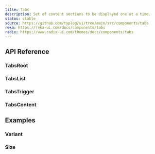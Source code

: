```yaml
---
title: Tabs
description: Set of content sections to be displayed one at a time.
status: stable
source: https://github.com/typlog/ui/tree/main/src/components/tabs
reka: https://reka-ui.com/docs/components/tabs
radix: https://www.radix-ui.com/themes/docs/components/tabs
---
```


<Example name="tabs/Overview.vue" />

## API Reference

### TabsRoot

<PropsTable name="TabsRoot" />

### TabsList

<PropsTable name="TabsList" />

### TabsTrigger

<PropsTable name="TabsTrigger" />

### TabsContent

<PropsTable name="TabsContent" />

## Examples

### Variant

<Example name="tabs/Variant.vue" />

### Size

<Example name="tabs/Size.vue" />
